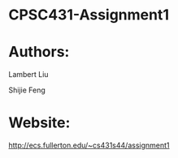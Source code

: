 # CPSC431-Assignment1

# Authors:
Lambert Liu

Shijie Feng

# Website:
http://ecs.fullerton.edu/~cs431s44/assignment1
